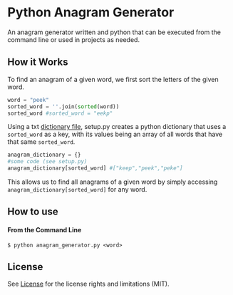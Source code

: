 # Python Anagram Generator
An anagram generator written and python that can be executed from the command line or used in projects as needed.
## How it Works
To find an anagram of a given word, we first sort the letters of the given word.

```Python
word = "peek"
sorted_word = ''.join(sorted(word))
sorted_word #sorted_word = "eekp"
```

Using a txt [dictionary file](https://github.com/dwyl/english-words), setup.py creates a python dictionary that uses a ```sorted_word``` as a key, with its values being an array of all words that have that same ```sorted_word```.
```python
anagram_dictionary = {}
#some code (see setup.py)
anagram_dictionary[sorted_word] #["keep","peek","peke"]
```

This allows us to find all anagrams of a given word by simply accessing ```anagram_dictionary[sorted_word]``` for any word.

## How to use
#### From the Command Line
```
$ python anagram_generator.py <word>
```

## License
See [License](github.com/bdhazman/anagram_generator/LICENSE.md) for the license rights and limitations (MIT).
